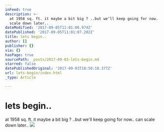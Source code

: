 ```yaml
---
inFeed: true
description: >-
  at 1958 sq. ft. it maybe a bit big ? ..but we’ll keep going for now.. can
  scale down later..
dateModified: '2017-09-05T11:01:06.974Z'
datePublished: '2017-09-05T11:01:07.202Z'
title: lets begin..
author: []
publisher: {}
via: {}
hasPage: true
sourcePath: _posts/2017-09-03-lets-begin.md
starred: false
datePublishedOriginal: '2017-09-03T18:50:18.377Z'
url: lets-begin/index.html
_type: Article

---
```

# lets begin..

at 1958 sq. ft. it maybe a bit big ? ..but we'll keep going for now.. can scale down later..
![](https://the-grid-user-content.s3-us-west-2.amazonaws.com/f703878a-8c4b-49e3-95d3-1e8e726830a1.png)